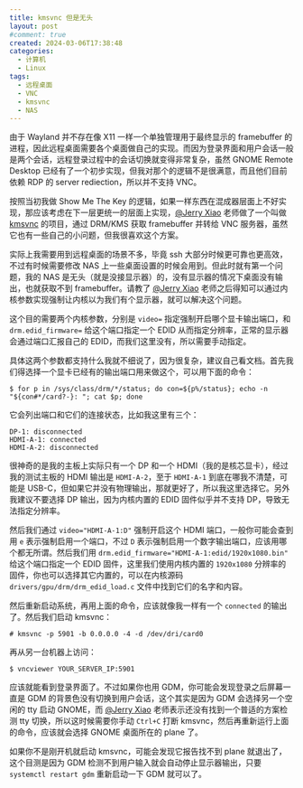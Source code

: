 ```yaml
---
title: kmsvnc 但是无头
layout: post
#comment: true
created: 2024-03-06T17:38:48
categories:
  - 计算机
  - Linux
tags:
  - 远程桌面
  - VNC
  - kmsvnc
  - NAS
---
```

由于 Wayland 并不存在像 X11 一样一个单独管理用于最终显示的 framebuffer 的进程，因此远程桌面需要各个桌面做自己的实现。而因为登录界面和用户会话一般是两个会话，远程登录过程中的会话切换就变得非常复杂，虽然 GNOME Remote Desktop 已经有了一个初步实现，但我对那个的逻辑不是很满意，而且他们目前依赖 RDP 的 server rediection，所以并不支持 VNC。

按照当初我做 Show Me The Key 的逻辑，如果一样东西在混成器层面上不好实现，那应该考虑在下一层更统一的层面上实现，[@Jerry Xiao][@Jerry Xiao] 老师做了一个叫做 [kmsvnc](https://github.com/isjerryxiao/kmsvnc/) 的项目，通过 DRM/KMS 获取 framebuffer 并转给 VNC 服务器，虽然它也有一些自己的小问题，但我很喜欢这个方案。

实际上我需要用到远程桌面的场景不多，毕竟 ssh 大部分时候更可靠也更高效，不过有时候需要修改 NAS 上一些桌面设置的时候会用到。但此时就有第一个问题，我的 NAS 是无头（就是没接显示器）的，没有显示器的情况下桌面没有输出，也就获取不到 framebuffer。请教了 [@Jerry Xiao][@Jerry Xiao] 老师之后得知可以通过内核参数实现强制让内核以为我们有个显示器，就可以解决这个问题。

这个目的需要两个内核参数，分别是 `video=` 指定强制开启哪个显卡输出端口，和 `drm.edid_firmware=` 给这个端口指定一个 EDID 从而指定分辨率，正常的显示器会通过端口汇报自己的 EDID，而我们这里没有，所以需要手动指定。

具体这两个参数都支持什么我就不细说了，因为很复杂，建议自己看文档。首先我们得选择一个显卡已经有的输出端口用来做这个，可以用下面的命令：

```shell
$ for p in /sys/class/drm/*/status; do con=${p%/status}; echo -n "${con#*/card?-}: "; cat $p; done
```

它会列出端口和它们的连接状态，比如我这里有三个：

```
DP-1: disconnected
HDMI-A-1: connected
HDMI-A-2: disconnected
```

很神奇的是我的主板上实际只有一个 DP 和一个 HDMI（我的是核芯显卡），经过我的测试主板的 HDMI 输出是 `HDMI-A-2`，至于 `HDMI-A-1` 到底在哪我不清楚，可能是 USB-C，但如果它并没有物理输出，那就更好了，所以我这里选择它。另外我建议不要选择 DP 输出，因为内核内置的 EDID 固件似乎并不支持 DP，导致无法指定分辨率。

然后我们通过 `video="HDMI-A-1:D"` 强制开启这个 HDMI 端口，一般你可能会查到用 `e` 表示强制启用一个端口，不过 `D` 表示强制启用一个数字输出端口，应该用哪个都无所谓。然后我们用 `drm.edid_firmware="HDMI-A-1:edid/1920x1080.bin"` 给这个端口指定一个 EDID 固件，这里我们使用内核内置的 `1920x1080` 分辨率的固件，你也可以选择其它内置的，可以在内核源码 `drivers/gpu/drm/drm_edid_load.c` 文件中找到它们的名字和内容。

然后重新启动系统，再用上面的命令，应该就像我一样有一个 `connected` 的输出了。然后我们启动 kmsvnc：

```
# kmsvnc -p 5901 -b 0.0.0.0 -4 -d /dev/dri/card0
```

再从另一台机器上访问：

```
$ vncviewer YOUR_SERVER_IP:5901
```

应该就能看到登录界面了。不过如果你也用 GDM，你可能会发现登录之后屏幕一直是 GDM 的背景色没有切换到用户会话，这个其实是因为 GDM 会选择另一个空闲的 tty 启动 GNOME，而 [@Jerry Xiao][@Jerry Xiao] 老师表示还没有找到一个普适的方案检测 tty 切换，所以这时候需要你手动 `Ctrl+C` 打断 kmsvnc，然后再重新运行上面的命令，应该就会选择 GNOME 桌面所在的 plane 了。

如果你不是刚开机就启动 kmsvnc，可能会发现它报告找不到 plane 就退出了，这个目测是因为 GDM 检测不到用户输入就会自动停止显示器输出，只要 `systemctl restart gdm` 重新启动一下 GDM 就可以了。

[@Jerry Xiao]: https://github.com/isjerryxiao/
